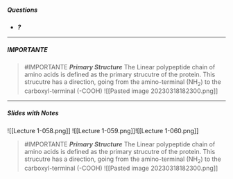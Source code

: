 ##### Questions
- ***?***

---
##### IMPORTANTE

> #IMPORTANTE ***Primary Structure***
> The Linear polypeptide chain of amino acids is defined as the primary strucutre of the protein.
> This strucutre has a direction, going from the amino-terminal (NH$_2$) to the carboxyl-terminal (-COOH)
> ![[Pasted image 20230318182300.png]]

---
##### Slides with Notes
![[Lecture 1-058.png]] ![[Lecture 1-059.png]]![[Lecture 1-060.png]]

> #IMPORTANTE ***Primary Structure***
> The Linear polypeptide chain of amino acids is defined as the primary strucutre of the protein.
> This strucutre has a direction, going from the amino-terminal (NH$_2$) to the carboxyl-terminal (-COOH)
> ![[Pasted image 20230318182300.png]]